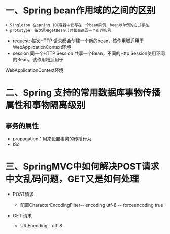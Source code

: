 # 一、Spring bean作用域的之间的区别

	+ Singleton 在spring IOC容器中仅存在一个bean实例，bean以单例的方式存在
	+ prototype：每次调用getBean()时都会返回一个新的实例
 + request: 每次HTTP 请求都会创建一个新的bean，该作用域适用于WebApplicationContext环境
 + session 同一个HTTP Session 共享一个Bean，不同的Http Session使用不同的Bean。该作用域适用于

WebApplicationContext环境



# 二、Spring 支持的常用数据库事物传播属性和事物隔离级别

## 事务的属性

+ propagation：用来设置事务的传播行为
+ ISo

# 三、SpringMVC中如何解决POST请求中文乱码问题，GET又是如何处理

+ POST请求

  + 配置CharacterEncodingFilter--  encoding utf-8 -- forceencoding true

+ GET 请求

  + URIEncoding - utf-8

  






